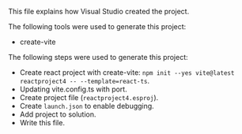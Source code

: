 This file explains how Visual Studio created the project.

The following tools were used to generate this project:
- create-vite

The following steps were used to generate this project:
- Create react project with create-vite: `npm init --yes vite@latest reactproject4 -- --template=react-ts`.
- Updating vite.config.ts with port.
- Create project file (`reactproject4.esproj`).
- Create `launch.json` to enable debugging.
- Add project to solution.
- Write this file.
